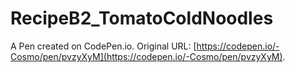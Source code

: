 # RecipeB2_TomatoColdNoodles

A Pen created on CodePen.io. Original URL: [https://codepen.io/-Cosmo/pen/pvzyXyM](https://codepen.io/-Cosmo/pen/pvzyXyM).

